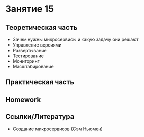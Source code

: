 # Занятие 15

## Теоретическая часть

 - Зачем нужны микросервисы и какую задачу они решают  
 - Управление версиями  
 - Развертывание  
 - Тестирование  
 - Мониторинг  
 - Масштабирование  

## Практическая часть

## Homework

## Ссылки/Литература
 - Создание микросервисов (Сэм Ньюмен)  